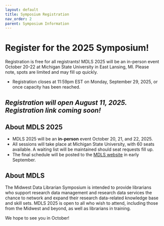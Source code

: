 ```yaml
---
layout: default
title: Symposium Registration
nav_order: 2
parent: Symposium Information
---
```

# Register for the 2025 Symposium!

Registration is free for all registrants! MDLS 2025 will be an in-person event October 20-22 at Michigan State University in East Lansing, MI. Please note, spots are limited and may fill up quickly. 
- Registration closes at 11:59pm EST on Monday, September 29, 2025, or once capacity has been reached. 

## *Registration will open August 11, 2025. Registration link coming soon!*

## About MDLS 2025
- MDLS 2025 will be an **in-person** event October 20, 21, and 22, 2025.
- All sessions will take place at Michigan State University, with 60 seats available. A waiting list will be maintained should seat requests fill up.
- The final schedule will be posted to the [MDLS website](https://mw-data-lib-symposium.github.io/website/symposium_info/symposium_subpages/schedule.html) in early September.

## About MDLS
The Midwest Data Librarian Symposium is intended to provide librarians who support research data management and research data services the chance to network and expand their research data-related knowledge base and skill sets. MDLS 2025 is open to all who wish to attend, including those from the Midwest and beyond, as well as librarians in training. 

We hope to see you in October!